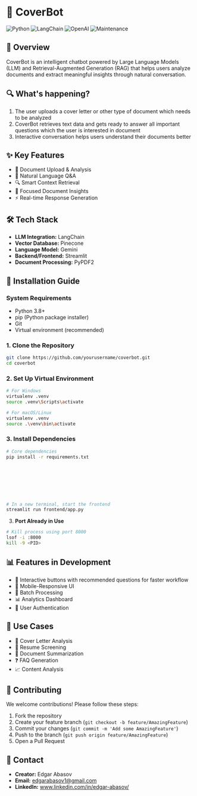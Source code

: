 # 🤖 CoverBot

![Python](https://img.shields.io/badge/python-v3.8+-blue.svg)
![LangChain](https://img.shields.io/badge/LangChain-Latest-green.svg)
![OpenAI](https://img.shields.io/badge/OpenAI-Latest-orange.svg)
![Maintenance](https://img.shields.io/badge/Maintained%3F-yes-green.svg)

## 🎯 Overview
CoverBot is an intelligent chatbot powered by Large Language Models (LLM) and Retrieval-Augmented Generation (RAG) that helps users analyze documents and extract meaningful insights through natural conversation.

## 🔍 What's happening?
1. The user uploads a cover letter or other type of document which needs to be analyzed
2. CoverBot retrieves text data and gets ready to answer all important questions which the user is interested in document
3. Interactive conversation helps users understand their documents better

## ✨ Key Features
- 📄 Document Upload & Analysis
- 💬 Natural Language Q&A
- 🔍 Smart Context Retrieval
- 🎯 Focused Document Insights
- ⚡ Real-time Response Generation

## 🛠️ Tech Stack
- **LLM Integration:** LangChain
- **Vector Database:** Pinecone
- **Language Model:** Gemini
- **Backend/Frontend:** Streamlit
- **Document Processing:** PyPDF2

## 🚀 Installation Guide

### System Requirements
- Python 3.8+
- pip (Python package installer)
- Git
- Virtual environment (recommended)

### 1. Clone the Repository
```bash
git clone https://github.com/yourusername/coverbot.git
cd coverbot
```

### 2. Set Up Virtual Environment
```bash
# For Windows
virtualenv .venv
source .venv\Scripts\activate

# For macOS/Linux
virtualenv .venv
source .\venv\bin\activate
```

### 3. Install Dependencies
```bash
# Core dependencies
pip install -r requirements.txt








# In a new terminal, start the frontend
streamlit run frontend/app.py
```






3. **Port Already in Use**
```bash
# Kill process using port 8000
lsof -i :8000
kill -9 <PID>
```

## 📊 Features in Development
- 🔘 Interactive buttons with recommended questions for faster workflow
- 📱 Mobile-Responsive UI
- 🔄 Batch Processing
- 📊 Analytics Dashboard
- 🔐 User Authentication

## 🎯 Use Cases
- 📝 Cover Letter Analysis
- 📄 Resume Screening
- 📑 Document Summarization
- ❓ FAQ Generation
- 📈 Content Analysis

## 🤝 Contributing
We welcome contributions! Please follow these steps:

1. Fork the repository
2. Create your feature branch (`git checkout -b feature/AmazingFeature`)
3. Commit your changes (`git commit -m 'Add some AmazingFeature'`)
4. Push to the branch (`git push origin feature/AmazingFeature`)
5. Open a Pull Request


## 📧 Contact
- **Creator:** Edgar Abasov
- **Email:** edgarabasov1@gmail.com
- **LinkedIn:** www.linkedin.com/in/edgar-abasov/



